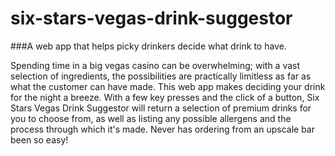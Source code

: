 # six-stars-vegas-drink-suggestor
###A web app that helps picky drinkers decide what drink to have.

Spending time in a big vegas casino can be overwhelming; with a vast selection of ingredients, the possibilities are practically limitless as far as what the customer can have made.
This web app makes deciding your drink for the night a breeze. With a few key presses and the click of a button, Six Stars Vegas Drink Suggestor will return a selection of premium drinks for you to choose from, as well as listing any possible allergens and the process through which it's made. Never has ordering from an upscale bar been so easy!
